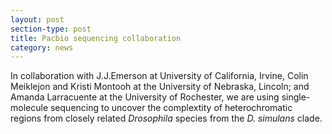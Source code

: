 ```yaml
---
layout: post
section-type: post
title: Pacbio sequencing collaboration
category: news
---
```


<p> In collaboration with <a ref="http://www.faculty.uci.edu/profile.cfm?faculty_id=5987" title="J.J.Emerson">J.J.Emerson</a> at University of California, Irvine,  Colin Meiklejon and Kristi Montooh at the University of Nebraska, Lincoln; and Amanda Larracuente at the University of Rochester, we are using single-molecule sequencing to uncover the complextity of heterochromatic regions from closely related <i> Drosophila </i> species from the <i>D. simulans</i> clade.</p> 

